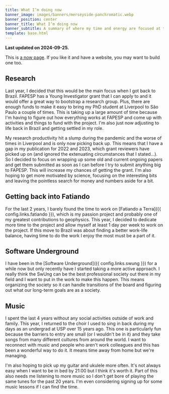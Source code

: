 ```yaml
---
title: What I’m doing now
banner_image: images/banners/merseyside-panchromatic.webp
banner_position: center
banner_title: What I’m doing now
banner_subtitle: A summary of where my time and energy are focused at the moment
template: base.html
---
```


<div class="callout">

**Last updated on 2024-09-25.**

This is <a href="https://nownownow.com/about">a now page</a>.
If you like it and have a website, you may want to build one too.

</div>

## Research

Last year, I decided that this would be the main focus when I got back to
Brazil.
FAPESP has a Young Investigator grant that I can apply to and it would offer a
great way to bootstrap a research group.
Plus, there are enough funds to make it easy to bring my PhD student at
Liverpool to São Paulo a couple of times.
This is taking up a large amount of time because I'm having to figure out how
everything works at FAPESP and come up with activities and things to fund with
the project.
I'm also just now adjusting to life back in Brazil and getting settled in my
role.

My research productivity hit a slump during the pandemic and the worse of times
in Liverpool and is only now picking back up. This means that I have a gap in
my publication for 2022 and 2023, which grant reviewers have picked up on
(and ignored the extenuating circumstances that I stated...). So I decided to
focus on wrapping up some old and current ongoing papers and get them submitted
as soon as I can before I try to submit anything big to FAPESP. This will
increase my chances of getting the grant. I'm also hoping to get more motivated
by science, focusing on the interesting bits and leaving the pointless search
for money and numbers aside for a bit.

## Getting back into Fatiando

For the last 2 years, I barely found the time to work on [Fatiando a Terra]({{
config.links.fatiando }}), which is my passion project and probably one of my
greatest contributions to geophysics.
This year, I decided to dedicate more time to the project and allow myself at
least 1 day per week to work on the project.
If this move to Brazil was about finding a better work-life balance, having
time to do the work I enjoy the most must be a part of it.

## Software Underground

I have been in the [Software Underground]({{ config.links.swung }}) for a while
now but only recently have I started taking a more active approach. I really
think the SwUng can be the best professional society out there in my field and
I want to put in the work to make this happen. This means organizing the
society so it can handle transitions of the board and figuring out what our
long-term goals are as a society.

## Music

I spent the last 4 years without any social activities outside of work and
family. This year, I returned to the choir I used to sing in back during my
days as an undergrad at USP over 15 years ago. This one is particularly fun
because the barriers to entry are small (or I wouldn't be in it) and they take
songs from many different cultures from around the world. I want to reconnect
with music and people who aren't work colleagues and this has been a wonderful
way to do it. It means time away from home but we're managing.

I'm also hoping to pick up my guitar and ukulele more often. It's not always
easy when I want to be in bed by 21:00 but I think it's worth it. Part of this
also needs me listening to more music so I don't get bore of playing the same
tunes for the past 20 years. I'm even considering signing up for some music
lessons if I can find the time.
